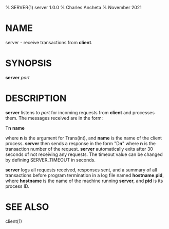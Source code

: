 % SERVER(1) server 1.0.0
% Charles Ancheta
% November 2021

# NAME

server - receive transactions from **client**.

# SYNOPSIS

**server** _port_

# DESCRIPTION

**server** listens to _port_ for incoming requests from **client** and processes them. The messages received are in the form:

T**n** **name**

where **n** is the argument for Trans(int), and **name** is the name of the client process. **server** then sends a response in the form "D**n**" where **n** is the transaction number of the request. **server** automatically exits after 30 seconds of not receiving any requests. The timeout value can be changed by defining SERVER_TIMEOUT in seconds.

**server** logs all requests received, responses sent, and a summary of all transactions before program termination in a log file named **hostname**.**pid**, where **hostname** is the name of the machine running **server**, and **pid** is its process ID.

# SEE ALSO

client(1)
